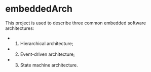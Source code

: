 # embeddedArch
This project is used to describe three common embedded software architectures: 
- 1. Hierarchical architecture;
- 2. Event-driven architecture;
- 3. State machine architecture.
